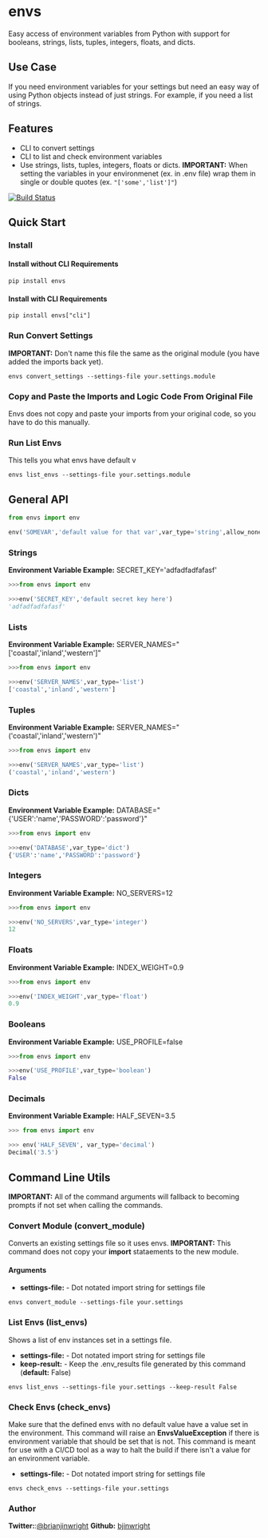 # envs
Easy access of environment variables from Python with support for booleans, strings, lists, tuples, integers, floats, and dicts.

## Use Case

If you need environment variables for your settings but need an easy way of using Python objects instead of just strings. For example, if you need a list of strings.

## Features

- CLI to convert settings
- CLI to list and check environment variables
- Use strings, lists, tuples, integers, floats or dicts. **IMPORTANT:** When setting the variables in your environmenet (ex. in .env file) wrap them in single or double quotes (ex. `"['some','list']"`) 

[![Build Status](https://travis-ci.org/capless/envs.svg?branch=master)](https://travis-ci.org/capless/envs)

## Quick Start
### Install
#### Install without CLI Requirements

```commandline
pip install envs
```
#### Install with CLI Requirements

```commandline
pip install envs["cli"]
```
### Run Convert Settings

**IMPORTANT:** Don't name this file the same as the original module (you have added the imports back yet).  
```commandline
envs convert_settings --settings-file your.settings.module
```

### Copy and Paste the Imports and Logic Code From Original File

Envs does not copy and paste your imports from your original code, so you have to do this manually.

### Run List Envs

This tells you what envs have default v
```commandline
envs list_envs --settings-file your.settings.module
```
## General API

```python
from envs import env

env('SOMEVAR','default value for that var',var_type='string',allow_none=True)
```

### Strings

**Environment Variable Example:** SECRET_KEY='adfadfadfafasf'
```python
>>>from envs import env

>>>env('SECRET_KEY','default secret key here')
'adfadfadfafasf'
```

### Lists
**Environment Variable Example:** SERVER_NAMES="['coastal','inland','western']"
```python
>>>from envs import env

>>>env('SERVER_NAMES',var_type='list')
['coastal','inland','western']
```

### Tuples
**Environment Variable Example:** SERVER_NAMES="('coastal','inland','western')"

```python
>>>from envs import env

>>>env('SERVER_NAMES',var_type='list')
('coastal','inland','western')
```

### Dicts
**Environment Variable Example:** DATABASE="{'USER':'name','PASSWORD':'password'}"

```python
>>>from envs import env

>>>env('DATABASE',var_type='dict')
{'USER':'name','PASSWORD':'password'}
```

### Integers

**Environment Variable Example:** NO_SERVERS=12
```python
>>>from envs import env

>>>env('NO_SERVERS',var_type='integer')
12
```

### Floats

**Environment Variable Example:** INDEX_WEIGHT=0.9
```python
>>>from envs import env

>>>env('INDEX_WEIGHT',var_type='float')
0.9
```

### Booleans
**Environment Variable Example:** USE_PROFILE=false
```python
>>>from envs import env

>>>env('USE_PROFILE',var_type='boolean')
False
```

### Decimals
**Environment Variable Example:** HALF_SEVEN=3.5
```python
>>> from envs import env

>>> env('HALF_SEVEN', var_type='decimal')
Decimal('3.5')
```

## Command Line Utils

**IMPORTANT:** All of the command arguments will fallback to becoming prompts if not set when calling the commands.

### Convert Module (convert_module)

Converts an existing settings file so it uses envs. **IMPORTANT:** This command does not copy your **import** stataements to the new module. 

#### Arguments

- **settings-file:** - Dot notated import string for settings file

```commandline
envs convert_module --settings-file your.settings
```

### List Envs (list_envs)

Shows a list of env instances set in a settings file.

- **settings-file:** - Dot notated import string for settings file
- **keep-result:** - Keep the .env_results file generated by this command (**default:** False)

```commandline
envs list_envs --settings-file your.settings --keep-result False
```

### Check Envs (check_envs)

Make sure that the defined envs with no default value have a value set in the environment. This command will raise an **EnvsValueException** if there is environment variable that should be set that is not. This command is meant for use with a CI/CD tool as a way to halt the build if there isn't a value for an environment variable.

- **settings-file:** - Dot notated import string for settings file

```commandline
envs check_envs --settings-file your.settings
```

### Author

**Twitter:**:[@brianjinwright](https://twitter.com/brianjinwright)
**Github:** [bjinwright](https://github.com/bjinwright)

